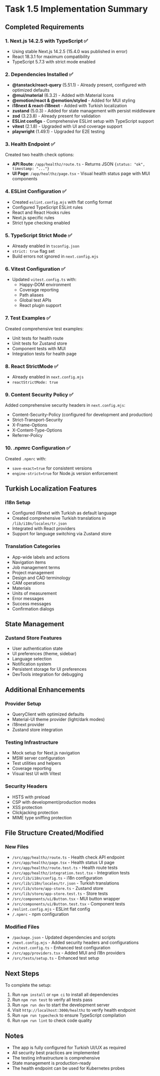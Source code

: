 # Task 1.5 Implementation Summary

## Completed Requirements

### 1. Next.js 14.2.5 with TypeScript ✅
- Using stable Next.js 14.2.5 (15.4.0 was published in error)
- React 18.3.1 for maximum compatibility
- TypeScript 5.7.3 with strict mode enabled

### 2. Dependencies Installed ✅
- **@tanstack/react-query** (5.51.1) - Already present, configured with optimized defaults
- **@mui/material** (6.3.2) - Added with Material Icons
- **@emotion/react & @emotion/styled** - Added for MUI styling
- **i18next & react-i18next** - Added with Turkish localization
- **zustand** (5.0.3) - Added for state management with persist middleware
- **zod** (3.23.8) - Already present for validation
- **ESLint configs** - Comprehensive ESLint setup with TypeScript support
- **vitest** (2.1.8) - Upgraded with UI and coverage support
- **playwright** (1.49.1) - Upgraded for E2E testing

### 3. Health Endpoint ✅
Created two health check options:
- **API Route**: `/app/healthz/route.ts` - Returns JSON `{status: "ok", timestamp: "..."}` 
- **UI Page**: `/app/healthz/page.tsx` - Visual health status page with MUI components

### 4. ESLint Configuration ✅
- Created `eslint.config.mjs` with flat config format
- Configured TypeScript ESLint rules
- React and React Hooks rules
- Next.js specific rules
- Strict type checking enabled

### 5. TypeScript Strict Mode ✅
- Already enabled in `tsconfig.json`
- `strict: true` flag set
- Build errors not ignored in `next.config.mjs`

### 6. Vitest Configuration ✅
- Updated `vitest.config.ts` with:
  - Happy-DOM environment
  - Coverage reporting
  - Path aliases
  - Global test APIs
  - React plugin support

### 7. Test Examples ✅
Created comprehensive test examples:
- Unit tests for health route
- Unit tests for Zustand store
- Component tests with MUI
- Integration tests for health page

### 8. React StrictMode ✅
- Already enabled in `next.config.mjs`
- `reactStrictMode: true`

### 9. Content Security Policy ✅
Added comprehensive security headers in `next.config.mjs`:
- Content-Security-Policy (configured for development and production)
- Strict-Transport-Security
- X-Frame-Options
- X-Content-Type-Options
- Referrer-Policy

### 10. .npmrc Configuration ✅
Created `.npmrc` with:
- `save-exact=true` for consistent versions
- `engine-strict=true` for Node.js version enforcement

## Turkish Localization Features

### i18n Setup
- Configured i18next with Turkish as default language
- Created comprehensive Turkish translations in `/lib/i18n/locales/tr.json`
- Integrated with React providers
- Support for language switching via Zustand store

### Translation Categories
- App-wide labels and actions
- Navigation items
- Job management terms
- Project management
- Design and CAD terminology
- CAM operations
- Materials
- Units of measurement
- Error messages
- Success messages
- Confirmation dialogs

## State Management

### Zustand Store Features
- User authentication state
- UI preferences (theme, sidebar)
- Language selection
- Notification system
- Persistent storage for UI preferences
- DevTools integration for debugging

## Additional Enhancements

### Provider Setup
- QueryClient with optimized defaults
- Material-UI theme provider (light/dark modes)
- i18next provider
- Zustand store integration

### Testing Infrastructure
- Mock setup for Next.js navigation
- MSW server configuration
- Test utilities and helpers
- Coverage reporting
- Visual test UI with Vitest

### Security Headers
- HSTS with preload
- CSP with development/production modes
- XSS protection
- Clickjacking protection
- MIME type sniffing protection

## File Structure Created/Modified

### New Files
- `/src/app/healthz/route.ts` - Health check API endpoint
- `/src/app/healthz/page.tsx` - Health status UI page
- `/src/app/healthz/route.test.ts` - Health route tests
- `/src/app/healthz/integration.test.tsx` - Integration tests
- `/src/lib/i18n/config.ts` - i18n configuration
- `/src/lib/i18n/locales/tr.json` - Turkish translations
- `/src/lib/store/app-store.ts` - Zustand store
- `/src/lib/store/app-store.test.ts` - Store tests
- `/src/components/ui/Button.tsx` - MUI button wrapper
- `/src/components/ui/Button.test.tsx` - Component tests
- `/eslint.config.mjs` - ESLint flat config
- `/.npmrc` - npm configuration

### Modified Files
- `/package.json` - Updated dependencies and scripts
- `/next.config.mjs` - Added security headers and configurations
- `/vitest.config.ts` - Enhanced test configuration
- `/src/app/providers.tsx` - Added MUI and i18n providers
- `/src/tests/setup.ts` - Enhanced test setup

## Next Steps

To complete the setup:

1. Run `npm install` or `npm ci` to install all dependencies
2. Run `npm run test` to verify all tests pass
3. Run `npm run dev` to start the development server
4. Visit `http://localhost:3000/healthz` to verify health endpoint
5. Run `npm run typecheck` to ensure TypeScript compilation
6. Run `npm run lint` to check code quality

## Notes

- The app is fully configured for Turkish UI/UX as required
- All security best practices are implemented
- The testing infrastructure is comprehensive
- State management is production-ready
- The health endpoint can be used for Kubernetes probes
